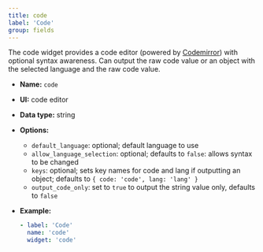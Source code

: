 ```yaml
---
title: code
label: 'Code'
group: fields
---
```


The code widget provides a code editor (powered by [Codemirror](https://codemirror.net)) with optional syntax awareness. Can output the raw code value or an object with the selected language and the raw code value.

- **Name:** `code`
- **UI:** code editor
- **Data type:** string
- **Options:**
  - `default_language`: optional; default language to use
  - `allow_language_selection`: optional; defaults to `false`: allows syntax to be changed
  - `keys`: optional; sets key names for code and lang if outputting an object; defaults to `{ code: 'code', lang: 'lang' }`
  - `output_code_only`: set to `true` to output the string value only, defaults to `false`

- **Example:**
  ```yaml
  - label: 'Code'
    name: 'code'
    widget: 'code'
  ```
